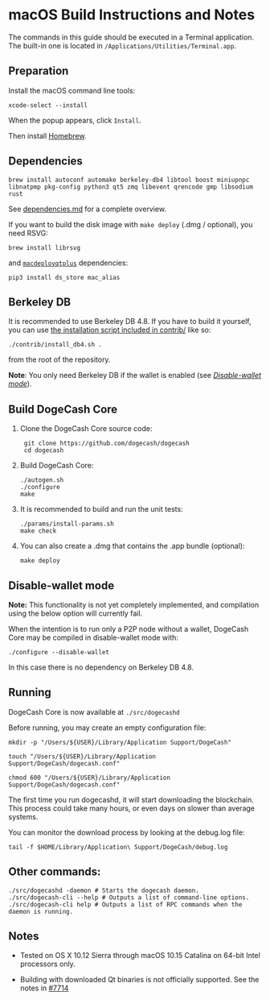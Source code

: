 macOS Build Instructions and Notes
====================================
The commands in this guide should be executed in a Terminal application.
The built-in one is located in `/Applications/Utilities/Terminal.app`.

Preparation
-----------
Install the macOS command line tools:

`xcode-select --install`

When the popup appears, click `Install`.

Then install [Homebrew](https://brew.sh).

Dependencies
----------------------

    brew install autoconf automake berkeley-db4 libtool boost miniupnpc libnatpmp pkg-config python3 qt5 zmq libevent qrencode gmp libsodium rust

See [dependencies.md](dependencies.md) for a complete overview.

If you want to build the disk image with `make deploy` (.dmg / optional), you need RSVG:

    brew install librsvg

and [`macdeployqtplus`](../contrib/macdeploy/README.md) dependencies:
```shell
pip3 install ds_store mac_alias
```

Berkeley DB
-----------
It is recommended to use Berkeley DB 4.8. If you have to build it yourself,
you can use [the installation script included in contrib/](/contrib/install_db4.sh)
like so:

```shell
./contrib/install_db4.sh .
```

from the root of the repository.

**Note**: You only need Berkeley DB if the wallet is enabled (see [*Disable-wallet mode*](/doc/build-osx.md#disable-wallet-mode)).

Build DogeCash Core
------------------------

1. Clone the DogeCash Core source code:

        git clone https://github.com/dogecash/dogecash
        cd dogecash

2.  Build DogeCash Core:

        ./autogen.sh
        ./configure
        make

3.  It is recommended to build and run the unit tests:

        ./params/install-params.sh
        make check

4.  You can also create a .dmg that contains the .app bundle (optional):

        make deploy

Disable-wallet mode
--------------------
**Note:** This functionality is not yet completely implemented, and compilation using the below option will currently fail.

When the intention is to run only a P2P node without a wallet, DogeCash Core may be compiled in
disable-wallet mode with:

    ./configure --disable-wallet

In this case there is no dependency on Berkeley DB 4.8.

Running
-------

DogeCash Core is now available at `./src/dogecashd`

Before running, you may create an empty configuration file:

    mkdir -p "/Users/${USER}/Library/Application Support/DogeCash"

    touch "/Users/${USER}/Library/Application Support/DogeCash/dogecash.conf"

    chmod 600 "/Users/${USER}/Library/Application Support/DogeCash/dogecash.conf"

The first time you run dogecashd, it will start downloading the blockchain. This process could take many hours, or even days on slower than average systems.

You can monitor the download process by looking at the debug.log file:

    tail -f $HOME/Library/Application\ Support/DogeCash/debug.log

Other commands:
-------

    ./src/dogecashd -daemon # Starts the dogecash daemon.
    ./src/dogecash-cli --help # Outputs a list of command-line options.
    ./src/dogecash-cli help # Outputs a list of RPC commands when the daemon is running.

Notes
-----

* Tested on OS X 10.12 Sierra through macOS 10.15 Catalina on 64-bit Intel processors only.

* Building with downloaded Qt binaries is not officially supported. See the notes in [#7714](https://github.com/bitcoin/bitcoin/issues/7714)
